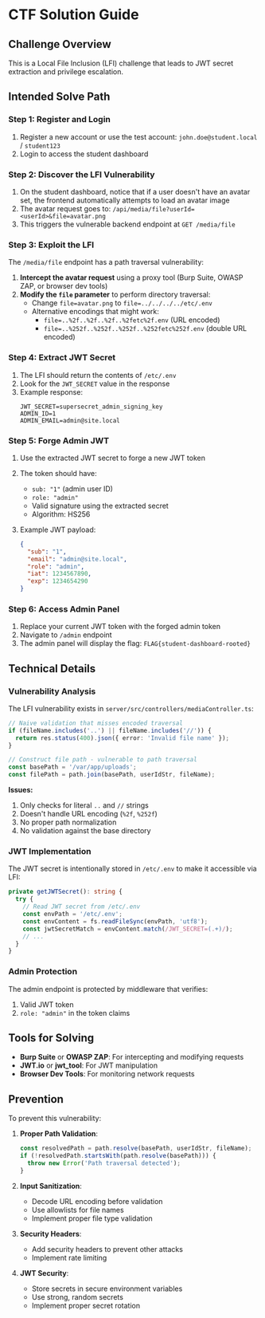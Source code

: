 # CTF Solution Guide

## Challenge Overview

This is a Local File Inclusion (LFI) challenge that leads to JWT secret extraction and privilege escalation.

## Intended Solve Path

### Step 1: Register and Login

1. Register a new account or use the test account: `john.doe@student.local` / `student123`
2. Login to access the student dashboard

### Step 2: Discover the LFI Vulnerability

1. On the student dashboard, notice that if a user doesn't have an avatar set, the frontend automatically attempts to load an avatar image
2. The avatar request goes to: `/api/media/file?userId=<userId>&file=avatar.png`
3. This triggers the vulnerable backend endpoint at `GET /media/file`

### Step 3: Exploit the LFI

The `/media/file` endpoint has a path traversal vulnerability:

1. **Intercept the avatar request** using a proxy tool (Burp Suite, OWASP ZAP, or browser dev tools)
2. **Modify the `file` parameter** to perform directory traversal:
   - Change `file=avatar.png` to `file=../../../../etc/.env`
   - Alternative encodings that might work:
     - `file=..%2f..%2f..%2f..%2fetc%2f.env` (URL encoded)
     - `file=..%252f..%252f..%252f..%252fetc%252f.env` (double URL encoded)

### Step 4: Extract JWT Secret

1. The LFI should return the contents of `/etc/.env`
2. Look for the `JWT_SECRET` value in the response
3. Example response:
   ```
   JWT_SECRET=supersecret_admin_signing_key
   ADMIN_ID=1
   ADMIN_EMAIL=admin@site.local
   ```

### Step 5: Forge Admin JWT

1. Use the extracted JWT secret to forge a new JWT token
2. The token should have:
   - `sub: "1"` (admin user ID)
   - `role: "admin"`
   - Valid signature using the extracted secret
   - Algorithm: HS256

3. Example JWT payload:
   ```json
   {
     "sub": "1",
     "email": "admin@site.local",
     "role": "admin",
     "iat": 1234567890,
     "exp": 1234654290
   }
   ```

### Step 6: Access Admin Panel

1. Replace your current JWT token with the forged admin token
2. Navigate to `/admin` endpoint
3. The admin panel will display the flag: `FLAG{student-dashboard-rooted}`

## Technical Details

### Vulnerability Analysis

The LFI vulnerability exists in `server/src/controllers/mediaController.ts`:

```typescript
// Naive validation that misses encoded traversal
if (fileName.includes('..') || fileName.includes('//')) {
  return res.status(400).json({ error: 'Invalid file name' });
}

// Construct file path - vulnerable to path traversal
const basePath = '/var/app/uploads';
const filePath = path.join(basePath, userIdStr, fileName);
```

**Issues:**
1. Only checks for literal `..` and `//` strings
2. Doesn't handle URL encoding (`%2f`, `%252f`)
3. No proper path normalization
4. No validation against the base directory

### JWT Implementation

The JWT secret is intentionally stored in `/etc/.env` to make it accessible via LFI:

```typescript
private getJWTSecret(): string {
  try {
    // Read JWT secret from /etc/.env
    const envPath = '/etc/.env';
    const envContent = fs.readFileSync(envPath, 'utf8');
    const jwtSecretMatch = envContent.match(/JWT_SECRET=(.+)/);
    // ...
  }
}
```

### Admin Protection

The admin endpoint is protected by middleware that verifies:
1. Valid JWT token
2. `role: "admin"` in the token claims

## Tools for Solving

- **Burp Suite** or **OWASP ZAP**: For intercepting and modifying requests
- **JWT.io** or **jwt_tool**: For JWT manipulation
- **Browser Dev Tools**: For monitoring network requests

## Prevention

To prevent this vulnerability:

1. **Proper Path Validation**:
   ```typescript
   const resolvedPath = path.resolve(basePath, userIdStr, fileName);
   if (!resolvedPath.startsWith(path.resolve(basePath))) {
     throw new Error('Path traversal detected');
   }
   ```

2. **Input Sanitization**:
   - Decode URL encoding before validation
   - Use allowlists for file names
   - Implement proper file type validation

3. **Security Headers**:
   - Add security headers to prevent other attacks
   - Implement rate limiting

4. **JWT Security**:
   - Store secrets in secure environment variables
   - Use strong, random secrets
   - Implement proper secret rotation
